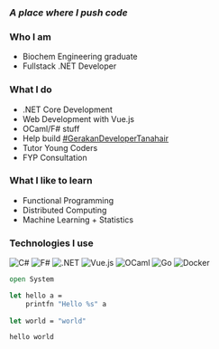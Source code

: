 ### _A place where I push code_
### Who I am
- Biochem Engineering graduate
- Fullstack .NET Developer
  
### What I do
- .NET Core Development
- Web Development with Vue.js
- OCaml/F# stuff
- Help build [#GerakanDeveloperTanahair](https://deta-website-test.vercel.app/)
- Tutor Young Coders
- FYP Consultation
### What I like to learn
- Functional Programming
- Distributed Computing
- Machine Learning + Statistics

### Technologies I use
![C#](https://img.shields.io/badge/-C%23-000000?style=flat&logo=c-sharp)
![F#](https://img.shields.io/badge/-F%23-000000?style=flat&logo=f-sharp)
![.NET](https://img.shields.io/badge/-.NET-000000?style=flat&logo=.net)
![Vue.js](https://img.shields.io/badge/-Vue.js-000000?style=flat&logo=vue.js)
![OCaml](https://img.shields.io/badge/-OCaml-000000?style=flat&logo=ocaml)
![Go](https://img.shields.io/badge/-Go-000000?style=flat&logo=go)
![Docker](https://img.shields.io/badge/-Docker-000000?style=flat&logo=docker)

```fsharp
open System

let hello a =
    printfn "Hello %s" a
    
let world = "world"

hello world
```
